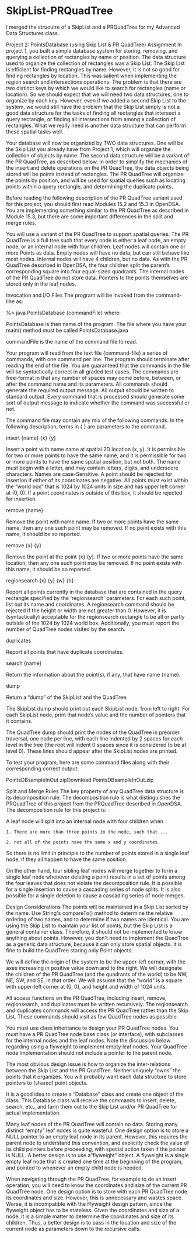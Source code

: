 # SkipList-PRQuadTree
I merged the strucutre of a SkipList and a PRQuadTree for my Advanced Data Structures class.

Project 2: PointsDatabase (using Skip List & PR QuadTree)
Assignment
In project 1, you built a simple database system for storing, removing, and querying a collection of rectangles by name or position. The data structure used to organize the collection of rectangles was a Skip List. The Skip List is efficient for finding rectangles by name. However, it is not so good for finding rectangles by location. This was salient when implementing the region search and intersections operations. The problem is that there are two distinct keys by which we would like to search for rectangles (name or location). So we should expect that we will need two data structures, one to organize by each key. However, even if we added a second Skip List to the system, we would still have the problem that the Skip List simply is not a good data structure for the tasks of finding all rectangles that intersect a query rectangle, or finding all intersections from among a collection of rectangles. What we really need is another data structure that can perform these spatial tasks well.

Your database will now be organized by TWO data structures. One will be the Skip List you already have from Project 1, which will organize the collection of objects by name. The second data structure will be a variant of the PR QuadTree, as described below. In order to simplify the mechanics of the insert and delete operations on the PR QuadTree, the data objects being stored will be points instead of rectangles. The PR QuadTree will organize the points by position, and will be used for spatial queries such as locating points within a query rectangle, and determining the duplicate points.

Before reading the following description of the PR QuadTree variant used for this project, you should first read Modules 15.2 and 15.3 in OpenDSA. You are implementing something similar to the PR QuadTree as described in Module 15.3, but there are some important differences in the split and merge rules.

You will use a variant of the PR QuadTree to support spatial queries. The PR QuadTree is a full tree such that every node is either a leaf node, an empty node, or an internal node with four children.   Leaf nodes will contain one or more Points as data.  Empty nodes will have no data, but can still behave like most nodes.  Internal nodes will have 4 children, but no data.   As with the PR QuadTree described in OpenDSA, the four children split the parent’s corresponding square into four equal-sized quadrants. The internal nodes of the PR QuadTree do not store data. Pointers to the points themselves are stored only in the leaf nodes.

Invocation and I/O Files
The program will be invoked from the command-line as:

   %> java PointsDatabase {commandFile}
where:

PointsDatabase is then name of the program. The file where you have your main() method must be called PointsDatabase.java

commandFile is the name of the command file to read.

Your program will read from the text file {command-file} a series of commands, with one command per line. The program should terminate after reading the end of the file. You are guaranteed that the commands in the file will be syntactically correct in all graded test cases. The commands are free-format in that any number of spaces may come before, between, or after the command name and its parameters. All commands should generate the required output message. All output should be written to standard output. Every command that is processed should generate some sort of output message to indicate whether the command was successful or not.

The command file may contain any mix of the following commands. In the following description, terms in { } are parameters to the command.

insert {name} {x} {y}

Insert a point with name name at spatial 2D location (x, y). It is permissible for two or more points to have the same name, and it is permissible for two or more points to have the same spatial position, but not both. The name must begin with a letter, and may contain letters, digits, and underscore characters. Names are case-Sensitive. A point should be rejected for insertion if either of its coordinates are negative. All points must exist within the “world box” that is 1024 by 1024 units in size and has upper left corner at (0, 0). If a point coordinates is outside of this box, it should be rejected for insertion.

remove {name}

Remove the point with name name. If two or more points have the same name, then any one such point may be removed. If no point exists with this name, it should be so reported.

remove {x} {y}

Remove the point at the point {x} {y}. If two or more points have the same location, then any one such point may be removed. If no point exists with this name, it should be so reported.

regionsearch {x} {y} {w} {h}

Report all points currently in the database that are contained in the query rectangle specified by the 'regionsearch' parameters. For each such point, list out its name and coordinates. A regionsearch command should be rejected if the height or width are not greater than 0. However, it is (syntactically) acceptable for the regionsearch rectangle to be all or partly outside of the 1024 by 1024 world box. Additionally, you must report the number of QuadTree nodes visited by the search.

duplicates

Report all points that have duplicate coordinates.

search {name}

Return the information about the point(s), if any, that have name {name}.

dump

Return a “dump” of the SkipList and the QuadTree.

The SkipList dump should print out each SkipList node, from left to right. For each SkipList node, print that node’s value and the number of pointers that it contains.

The QuadTree dump should print the nodes of the QuadTree in preorder traversal, one node per line, with each line indented by 2 spaces for each level in the tree (the root will indent 0 spaces since it is considered to be at level 0). These lines should appear after the SkipList nodes are printed.

To test your program, here are some command files along with their corresponding correct output: 

PointsDBsampleInOut.zipDownload PointsDBsampleInOut.zip

 

Split and Merge Rules
The key property of any QuadTree data structure is its decomposition rule. The decomposition rule is what distinguishes the PRQuadTree of this project from the PRQuadTree described in OpenDSA. The decomposition rule for this project is:

A leaf node will split into an internal node with four children when

    1. There are more than three points in the node, such that ...

    2. not all of the points have the same x and y coordinates.
So there is no limit in principle to the number of points stored in a single leaf node, if they all happen to have the same position.

On the other hand, four sibling leaf nodes will merge together to form a single leaf node whenever deleting a point results in a set of points among the four leaves that does not violate the decomposition rule. It is possible for a single insertion to cause a cascading series of node splits. It is also possible for a single deletion to cause a cascading series of node merges.

Design Considerations
The points will be maintained in a Skip List sorted by the name. Use String's compareTo() method to determine the relative ordering of two names, and to determine if two names are identical. You are using the Skip List to maintain your list of points, but the Skip List is a general container class. Therefore, it should not be implemented to know anything about points. However, you don't need to implement the QuadTree as a generic data structure, because it can only store spatial objects. It is fine to build the QuadTree storing only Point objects. 

We will define the origin of the system to be the upper-left corner, with the axes increasing in positive value down and to the right. We will designate the children of the PR QuadTree (and the quadrants of the world) to be NW, NE, SW, and SE, in that order. We will assume that the “world” is a square with upper-left corner at (0, 0), and height and width of 1024 units.

All access functions on the PR QuadTree, including insert, remove, regionsearch, and duplicates must be written recursively. The regionsearch and duplicates commands will access the PR QuadTree rather than the Skip List. These commands should visit as few QuadTree nodes as possible.

You must use class inheritance to design your PR QuadTree nodes. You must have a PR QuadTree node base class (or interface), with subclasses for the internal nodes and the leaf nodes. Note the discussion below regarding using a flyweight to implement empty leaf nodes. Your QuadTree node implementation should not include a pointer to the parent node.

The most obvious design issue is how to organize the inter-relations between the Skip List and the PR QuadTree. Neither uniquely “owns” the points that it organizes. You will probably want each data structure to store pointers to (shared) point objects.

It is a good idea to create a “Database” class and create one object of the class. This Database class will receive the commands to insert, delete, search, etc., and farm them out to the Skip List and/or PR QuadTree for actual implementation.

Many leaf nodes of the PR QuadTree will contain no data. Storing many distinct “empty” leaf nodes is quite wasteful. One design option is to store a NULL pointer to an empty leaf node in its parent. However, this requires the parent node to understand this convention, and explicitly check the value of its child pointers before proceeding, with special action taken if the pointer is NULL. A better design is to use a“flyweight” object. A flyweight is a single empty leaf node that is created one time at the beginning of the program, and pointed to whenever an empty child node is needed.

When navigating through the PR QuadTree, for example to do an insert operation, you will need to know the coordinates and size of the current PR QuadTree node. One design option is to store with each PR QuadTree node its coordinates and size. However, this is unnecessary and wastes space. Worse, it is incompatible with the Flyweight design pattern, since the flyweight object has to be stateless. Given the coordinates and size of a node, it is a simple matter to determine the coordinates and size of its children. Thus, a better design is to pass in the location and size of the current node as parameters down to the recursive calls.
